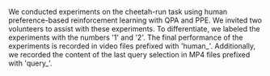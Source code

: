 We conducted experiments on the cheetah-run task using human preference-based reinforcement learning with QPA and PPE. 
We invited two volunteers to assist with these experiments.
To differentiate, we labeled the experiments with the numbers '1' and '2'.
The final performance of the experiments is recorded in video files prefixed with 'human_'.
Additionally, we recorded the content of the last query selection in MP4 files prefixed with 'query_'.
